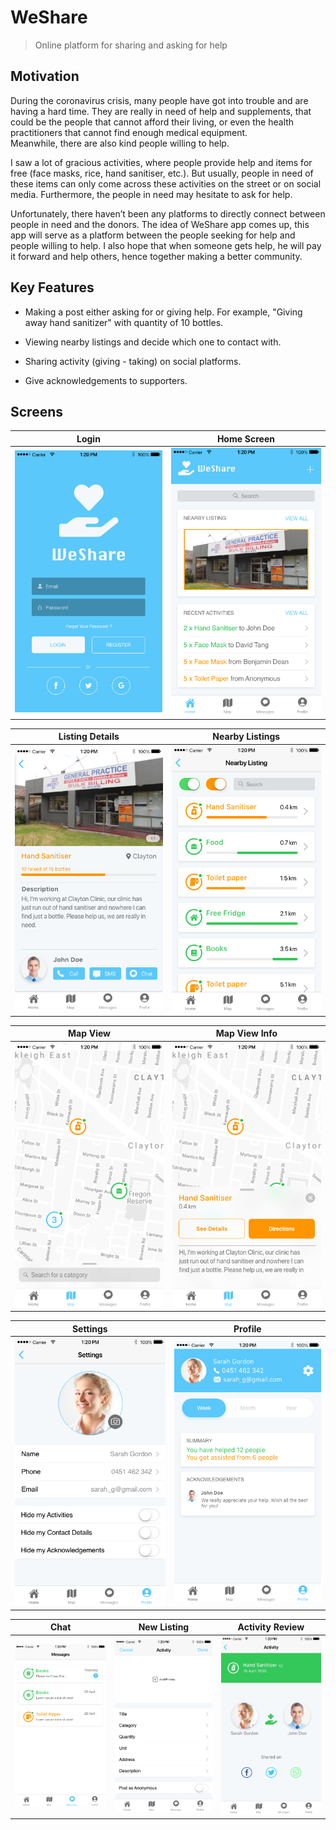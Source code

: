 # WeShare

> Online platform for sharing and asking for help

## Motivation

During the coronavirus crisis, many people have got into trouble and are having a hard time. 
They are really in need of help and supplements, that could be the people that cannot afford their living, 
or even the health practitioners that cannot find enough medical equipment.  
Meanwhile, there are also kind people willing to help. 

I saw a lot of gracious activities, where people provide help and items for free (face masks, rice, hand sanitiser, etc.). 
But usually, people in need of these items can only come across these activities on the street or on social media. 
Furthermore, the people in need may hesitate to ask for help. 

Unfortunately, there haven’t been any platforms to directly connect between people in need and the donors.
The idea of WeShare app comes up, this app will serve as a platform between the people seeking for help and people willing to help. 
I also hope that when someone gets help, he will pay it forward and help others, hence together making a better community.

## Key Features

- Making a post either asking for or giving help. For example, "Giving away hand sanitizer" with quantity of 10 bottles.

- Viewing nearby listings and decide which one to contact with.

- Sharing activity (giving - taking) on social platforms.

- Give acknowledgements to supporters.

## Screens

| Login | Home Screen | 
| :---: |:---:| 
| ![login](docs/LoginScreen.png) | ![home](docs/HomeScreen.png) | 

| Listing Details | Nearby Listings | 
| :---: |:---:|
| ![listingDetails](docs/ListingDetails.png) | ![nearbyListing](docs/NearbyListing.png) |

| Map View | Map View Info | 
| :---: | :---: |
| ![mapView](docs/MapView.png) | ![mapViewInfo](docs/MoreInfo.png) |

| Settings | Profile |
| :---: |:---:|
| ![settings](docs/Settings.png) | ![profile](docs/Profile.png) |

| Chat | New Listing | Activity Review | 
| :---: |:---:| :---:|
| ![chat](docs/Messages.png) | ![newListing](docs/NewPost.png) | ![activityReview](docs/ActivityReview.png) |